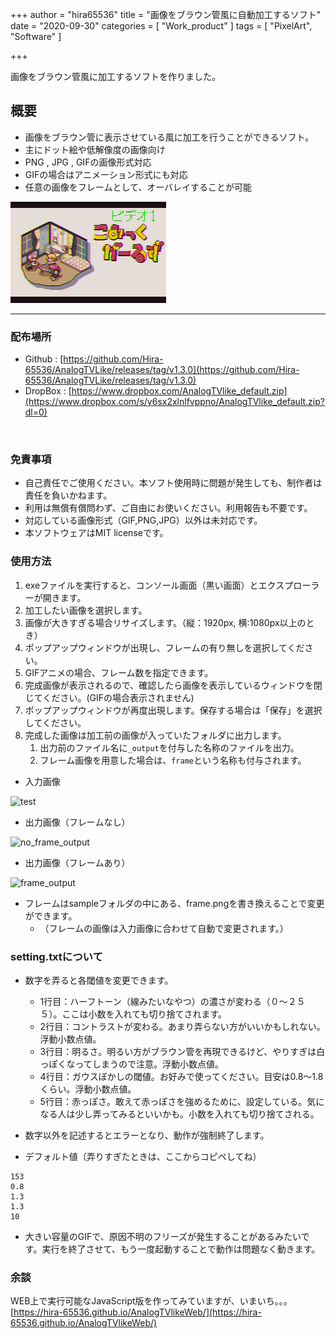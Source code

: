 +++
author = "hira65536"
title = "画像をブラウン管風に自動加工するソフト"
date = "2020-09-30"
categories = [
    "Work_product"
]
tags = [
    "PixelArt",
    "Software"
]

+++

画像をブラウン管風に加工するソフトを作りました。

<!--more-->

## 概要

- 画像をブラウン管に表示させている風に加工を行うことができるソフト。
- 主にドット絵や低解像度の画像向け
- PNG , JPG , GIFの画像形式対応
- GIFの場合はアニメーション形式にも対応
- 任意の画像をフレームとして、オーバレイすることが可能

![イメージ](komiga_frame_output.gif)

---

### 配布場所
- Github : [https://github.com/Hira-65536/AnalogTVLike/releases/tag/v1.3.0](https://github.com/Hira-65536/AnalogTVLike/releases/tag/v1.3.0)
- DropBox : [https://www.dropbox.com/AnalogTVlike_default.zip](https://www.dropbox.com/s/y6sx2xlnlfvppno/AnalogTVlike_default.zip?dl=0)

<br>

### 免責事項

- 自己責任でご使用ください。本ソフト使用時に問題が発生しても、制作者は責任を負いかねます。
- 利用は無償有償問わず、ご自由にお使いください。利用報告も不要です。
- 対応している画像形式（GIF,PNG,JPG）以外は未対応です。
- 本ソフトウェアはMIT licenseです。


### 使用方法
1. exeファイルを実行すると、コンソール画面（黒い画面）とエクスプローラーが開きます。
2. 加工したい画像を選択します。
3. 画像が大きすぎる場合リサイズします。（縦：1920px, 横:1080px以上のとき）
4. ポップアップウィンドウが出現し、フレームの有り無しを選択してください。
5. GIFアニメの場合、フレーム数を指定できます。
6. 完成画像が表示されるので、確認したら画像を表示しているウィンドウを閉じてください。(GIFの場合表示されません)
7. ポップアップウィンドウが再度出現します。保存する場合は「保存」を選択してください。
8. 完成した画像は加工前の画像が入っていたフォルダに出力します。
   1. 出力前のファイル名に`_output`を付与した名称のファイルを出力。
   2. フレーム画像を用意した場合は、`frame`という名称も付与されます。

- 入力画像

![test](https://user-images.githubusercontent.com/56217982/90303722-6025eb00-deeb-11ea-9f9a-800338bba4f2.png)

- 出力画像（フレームなし）

![no_frame_output](https://user-images.githubusercontent.com/56217982/90303723-61571800-deeb-11ea-9e5c-09e8d66e3876.png)

- 出力画像（フレームあり）

![frame_output](https://user-images.githubusercontent.com/56217982/90303725-63b97200-deeb-11ea-91ac-67713beb98d6.png)



- フレームはsampleフォルダの中にある、frame.pngを書き換えることで変更ができます。
  - （フレームの画像は入力画像に合わせて自動で変更されます。）

### setting.txtについて

- 数字を弄ると各閾値を変更できます。
  - 1行目：ハーフトーン（線みたいなやつ）の濃さが変わる（０～２５５）。ここは小数を入れても切り捨てされます。
  - 2行目：コントラストが変わる。あまり弄らない方がいいかもしれない。浮動小数点値。
  - 3行目：明るさ。明るい方がブラウン管を再現できるけど、やりすぎは白っぽくなってしまうので注意。浮動小数点値。
  - 4行目：ガウスぼかしの閾値。お好みで使ってください。目安は0.8～1.8くらい。浮動小数点値。
  - 5行目：赤っぽさ。敢えて赤っぽさを強めるために、設定している。気になる人は少し弄ってみるといいかも。小数を入れても切り捨てされる。

- 数字以外を記述するとエラーとなり、動作が強制終了します。

- デフォルト値（弄りすぎたときは、ここからコピペしてね）

```
153
0.8
1.3
1.3
10
```

- 大きい容量のGIFで、原因不明のフリーズが発生することがあるみたいです。実行を終了させて、もう一度起動することで動作は問題なく動きます。



### 余談


WEB上で実行可能なJavaScript版を作ってみていますが、いまいち。。。
[https://hira-65536.github.io/AnalogTVlikeWeb/](https://hira-65536.github.io/AnalogTVlikeWeb/)